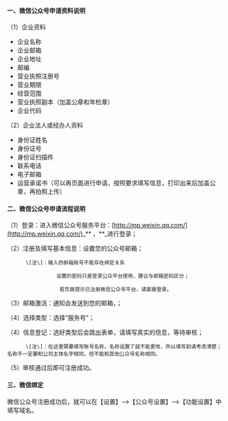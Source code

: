 #### 一、微信公众号申请资料说明

（1）企业资料

* 企业名称
* 企业邮箱
* 企业地址
* 邮编
* 营业执照注册号
* 营业期限
* 经营范围
* 营业执照副本（加盖公章和年检章）
* 企业代码

（2）企业法人或经办人资料

* 身份证姓名
* 身份证号
* 身份证扫描件
* 联系电话
* 电子邮箱
* 运营承诺书（可以再页面进行申请，按照要求填写信息，打印出来后加盖公章，再拍照上传）

#### 

#### 二、微信公众号申请流程说明

（1）登录：进入微信公众号服务平台：[http://mp.weixin.qq.com/](http://mp.weixin.qq.com/)_** ，**_进行登录；

（2）注册及填写基本信息：设置您的公众号邮箱；

```
      \[注\]：输入的邮箱账号不能存在绑定关系

                设置的密码只是登录公众平台使用，建议与邮箱密码区分；

                 若页面提示已注册微信公众号平台，请直接登录。
```

（3）邮箱激活：通知会发送到您的邮箱，；

（4）选择类型：选择“服务号”；

（4）信息登记：选好类型后会跳出表单，请填写真实的信息，等待审核；

```
      \[注\]：在这里需要填写账号名称，名称设置了就不能更改，所以填写前请考虑清楚；名称不一定要和公司主体名字相同，但不能和其他公众号名称相同。
```

（5）审核通过后即可注册成功。

#### 三、微信绑定

微信公众号注册成功后，就可以在【设置】——&gt;【公众号设置】——&gt;【功能设置】中填写域名。



